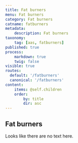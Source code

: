 ```yaml
---
title: Fat burners
menu: Fat burners
category: Fat burners
catname: fatburners
metadata:
    description: Fat burners
taxonomy:
    tag: [aas, fatburners]
published: true
process:
    markdown: true
    twig: false
visible: true
routes:
  default: '/fatburners'
  canonical: '/fatburners'
content:
    items: @self.children
    order:
        by: title
        dir: asc
---
```

## Fat burners
Looks like there are no text here.
